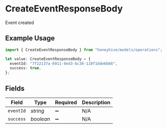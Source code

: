 # CreateEventResponseBody

Event created

## Example Usage

```typescript
import { CreateEventResponseBody } from "honeyhive/models/operations";

let value: CreateEventResponseBody = {
  eventId: "7f22137a-6911-4ed3-bc36-110f1dde6b66",
  success: true,
};
```

## Fields

| Field              | Type               | Required           | Description        |
| ------------------ | ------------------ | ------------------ | ------------------ |
| `eventId`          | *string*           | :heavy_minus_sign: | N/A                |
| `success`          | *boolean*          | :heavy_minus_sign: | N/A                |